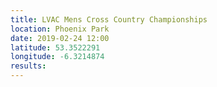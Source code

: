 ```yaml
---
title: LVAC Mens Cross Country Championships
location: Phoenix Park
date: 2019-02-24 12:00
latitude: 53.3522291
longitude: -6.3214874
results:
---
```

